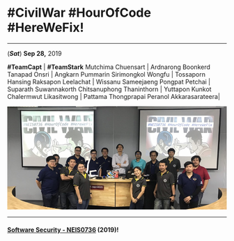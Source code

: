 # **#CivilWar #HourOfCode #HereWeFix**!

---
(***Sat***) **Sep 28,** 2019 


 **#TeamCapt** | **#TeamStark**
 Mutchima Chuensart 	| Ardnarong Boonkerd 
 Tanapad Onsri			| Angkarn Pummarin
 Sirimongkol Wongfu		| Tossaporn Hansing
 Raksapon Leelachat		| Wissanu Sameejaeng
 Pongpat	Petchai		| Suparath Suwannakorth
 Chitsanuphong Thaninthorn | Yuttapon Kunkot
 Chalermwut Likasitwong | Pattama Thongprapai
 Peranol Akkarasarateera|


![](CivilWar/before.jpg "#NEIS0736 #SoftwareSecurity #HourOfCode #HereWeFix")


---

#### **[Software Security - NEIS0736](../) (2019)**!